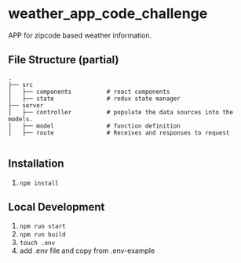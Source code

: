# weather_app_code_challenge

APP for zipcode based weather information.

## File Structure (partial)

```
.
├── src
│   ├── components          # react components
│   ├── state               # redux state manager
├── server
│   ├── controller          # populate the data sources into the models.
│   ├── model               # function definition
│   ├── route               # Receives and responses to request


```

## Installation

1. `npm install`

## Local Development

1. `npm run start`
2. `npm run build`
3. `touch .env`
4. add .env file and copy from .env-example
